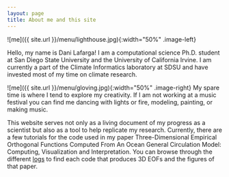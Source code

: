 ```yaml
---
layout: page
title: About me and this site 
---
```


![me]({{ site.url }}/menu/lighthouse.jpg){:width="50%" .image-left} 
<p>Hello, my name is Dani Lafarga! I am a computational science Ph.D. student at San Diego State University and the University of California Irvine. I am currently a part of the Climate Informatics laboratory at SDSU and have invested most of my time on climate research. </p>

![me]({{ site.url }}/menu/gloving.jpg){:width="50%" .image-right} 
My spare time is where I tend to explore my creativity. If I am not working at a music festival you can find me dancing with lights or fire, modeling, painting, or making music. 

This website serves not only as a living document of my progress as a scientist but also as a tool to help replicate my research. Currently, there are a few tutorials for the code used in my paper Three-Dimensional Empirical Orthogonal Functions Computed From An Ocean General Circulation Model: Computing, Visualization and Interpretation. You can browse through the different [logs](https://dlafarga.github.io/menu/writing.html) to find each code that produces 3D EOFs and the figures of that paper.


